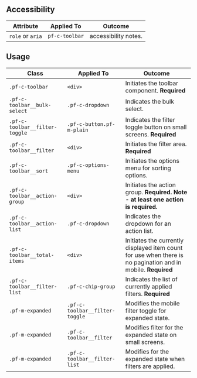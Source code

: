 ## Accessibility

| Attribute | Applied To | Outcome |
| -- | -- | -- |
| `role` or `aria` | `pf-c-toolbar` |  accessibility notes. |


## Usage

| Class | Applied To | Outcome |
| -- | -- | -- |
| `.pf-c-toolbar` | `<div>` |  Initiates the toolbar component. **Required** |
| `.pf-c-toolbar__bulk-select` | `.pf-c-dropdown` |  Indicates the bulk select. |
| `.pf-c-toolbar__filter-toggle` | `.pf-c-button.pf-m-plain` |  Indicates the filter toggle button on small screens. **Required** |
| `.pf-c-toolbar__filter` | `<div>` |  Initiates the filter area. **Required** |
| `.pf-c-toolbar__sort` | `.pf-c-options-menu` |  Initiates the options menu for sorting options. |
| `.pf-c-toolbar__action-group` | `<div>` |  Initiates the action group. **Required. Note - at least one action is required.**|
| `.pf-c-toolbar__action-list` | `.pf-c-dropdown` |  Indicates the dropdown for an action list. |
| `.pf-c-toolbar__total-items` | `<div>` |  Initiates the currently displayed item count for use when there is no pagination and in mobile. **Required** |
| `.pf-c-toolbar__filter-list` | `.pf-c-chip-group` | Indicates the list of currently applied filters. **Required**|
| `.pf-m-expanded` | `.pf-c-toolbar__filter-toggle` | Modifies the mobile filter toggle for expanded state.
| `.pf-m-expanded` | `.pf-c-toolbar__filter` | Modifies filter for the expanded state on small screens.
| `.pf-m-expanded` | `.pf-c-toolbar__filter-list` | Modifies for the expanded state when filters are applied.
